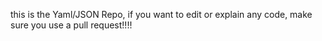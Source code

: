this is the Yaml/JSON Repo, if you want to edit or explain any code, make sure you use a pull request!!!!
